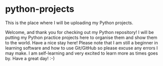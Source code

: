 # python-projects
This is the place where I will be uploading my Python projects.

Welcome, and thank you for checking out my Python repository! I will be putting my Python practice projects here to organise them and show them to the world. Have a nice stay here!
Please note that I am still a beginner in learning software and how to use Git/GitHub so please excuse any errors I may make. I am self-learning and very excited to learn more as times goes by. Have a great day! :-)

